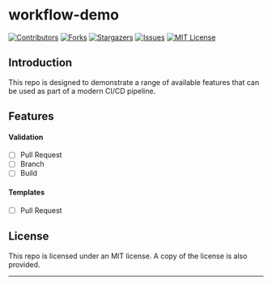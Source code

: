 # workflow-demo

[![Contributors][contributors-shield]][contributors-url]
[![Forks][forks-shield]][forks-url]
[![Stargazers][stars-shield]][stars-url]
[![Issues][issues-shield]][issues-url]
[![MIT License][license-shield]][license-url]

## Introduction

This repo is designed to demonstrate a range of available features that can be used as part of a modern CI/CD pipeline.

## Features

#### Validation

- [ ] Pull Request
- [ ] Branch
- [ ] Build

#### Templates

- [ ] Pull Request

## License

This repo is licensed under an MIT license. A copy of the license is also provided.

---

[contributors-shield]: https://img.shields.io/github/contributors/jordandarlington/workflow-demo.svg?style=for-the-badge
[contributors-url]: https://github.com/jordandarlington
[forks-shield]: https://img.shields.io/github/forks/jordandarlington/workflow-demo.svg?style=for-the-badge
[forks-url]: https://github.com/jordandarlington/workflow-demo/network/members
[stars-shield]: https://img.shields.io/github/stars/jordandarlington/workflow-demo.svg?style=for-the-badge
[stars-url]: https://github.com/jordandarlington/workflow-demo/stargazers
[issues-shield]: https://img.shields.io/github/issues/jordandarlington/workflow-demo.svg?style=for-the-badge
[issues-url]: https://github.com/jordandarlington/workflow-demo/issues
[license-shield]: https://img.shields.io/github/license/jordandarlington/workflow-demo.svg?style=for-the-badge
[license-url]: https://github.com/jordandarlington/workflow-demo/blob/main/LICENSE